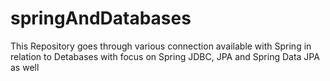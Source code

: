 # springAndDatabases

This Repository goes through various connection available with Spring in relation to Detabases with focus on Spring JDBC, JPA and Spring Data JPA as well 